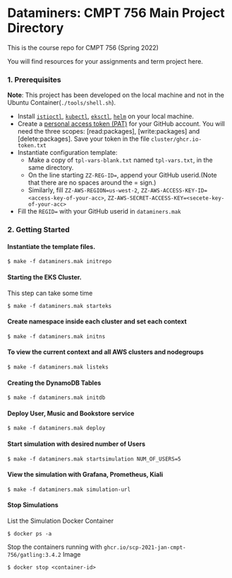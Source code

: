 # Dataminers: CMPT 756 Main Project Directory

This is the course repo for CMPT 756 (Spring 2022)

You will find resources for your assignments and term project here.

### 1. Prerequisites
**Note**: This project has been developed on the local machine and not in the Ubuntu Container(`./tools/shell.sh`). 
- Install [`istioctl`](https://istio.io/latest/docs/setup/install/istioctl/), [`kubectl`](https://kubernetes.io/docs/tasks/tools/), [`eksctl`](https://docs.aws.amazon.com/eks/latest/userguide/eksctl.html), [`helm`](https://helm.sh/docs/intro/install/) on your local machine.
- Create a [personal access token (PAT)](https://docs.github.com/en/free-pro-team@latest/github/authenticating-to-github/creating-a-personal-access-token) for your GitHub account. You will need the three scopes: [read:packages], [write:packages] and [delete:packages]. Save your token in the file `cluster/ghcr.io-token.txt`
- Instantiate configuration template:
    - Make a copy of `tpl-vars-blank.txt` named `tpl-vars.txt`, in the same directory.
    - On the line starting `ZZ-REG-ID=`, append your GitHub userid.(Note that there are no spaces around the = sign.)
    - Similarly, fill `ZZ-AWS-REGION=us-west-2`, `ZZ-AWS-ACCESS-KEY-ID=<access-key-of-your-acc>`, `ZZ-AWS-SECRET-ACCESS-KEY=<secete-key-of-your-acc>`
- Fill the `REGID=` with your GitHub userid in `dataminers.mak`


### 2. Getting Started

#### Instantiate the template files.
~~~
$ make -f dataminers.mak initrepo
~~~

#### Starting the EKS Cluster.
This step can take some time
~~~
$ make -f dataminers.mak starteks
~~~
#### Create namespace inside each cluster and set each context
~~~
$ make -f dataminers.mak initns
~~~

#### To view the current context and all AWS clusters and nodegroups
~~~
$ make -f dataminers.mak listeks
~~~

#### Creating the DynamoDB Tables
~~~
$ make -f dataminers.mak initdb
~~~

#### Deploy User, Music and Bookstore service
~~~
$ make -f dataminers.mak deploy
~~~

#### Start simulation with desired number of Users
~~~
$ make -f dataminers.mak startsimulation NUM_OF_USERS=5
~~~


#### View the simulation with Grafana, Prometheus, Kiali 
~~~
$ make -f dataminers.mak simulation-url
~~~


#### Stop Simulations

List the Simulation Docker Container
~~~
$ docker ps -a
~~~

Stop the containers running with `ghcr.io/scp-2021-jan-cmpt-756/gatling:3.4.2` Image
~~~
$ docker stop <container-id>
~~~
